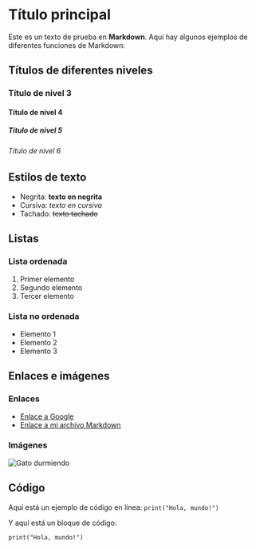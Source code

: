 # Título principal

Este es un texto de prueba en **Markdown**. Aquí hay algunos ejemplos de diferentes funciones de Markdown:

## Títulos de diferentes niveles

### Título de nivel 3

#### Título de nivel 4

##### Título de nivel 5

###### Título de nivel 6

## Estilos de texto

- Negrita: **texto en negrita**
- Cursiva: _texto en cursiva_
- Tachado: ~~texto tachado~~

## Listas

### Lista ordenada

1. Primer elemento
2. Segundo elemento
3. Tercer elemento

### Lista no ordenada

- Elemento 1
- Elemento 2
- Elemento 3

## Enlaces e imágenes

### Enlaces

- [Enlace a Google](https://www.google.com/)
- [Enlace a mi archivo Markdown](./mi-archivo.md)

### Imágenes

![Gato durmiendo](https://placekitten.com/200/300)

## Código

Aquí está un ejemplo de código en línea: `print("Hola, mundo!")`

Y aquí está un bloque de código:

```
print("Hola, mundo!")

```
